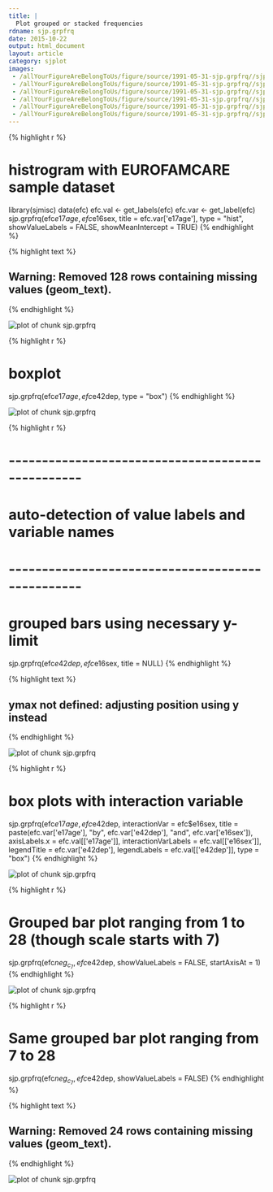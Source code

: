 ```yaml
---
title: |
  Plot grouped or stacked frequencies
rdname: sjp.grpfrq
date: 2015-10-22
output: html_document
layout: article
category: sjplot
images:
 - /allYourFigureAreBelongToUs/figure/source/1991-05-31-sjp.grpfrq//sjp.grpfrq-1.png
 - /allYourFigureAreBelongToUs/figure/source/1991-05-31-sjp.grpfrq//sjp.grpfrq-2.png
 - /allYourFigureAreBelongToUs/figure/source/1991-05-31-sjp.grpfrq//sjp.grpfrq-3.png
 - /allYourFigureAreBelongToUs/figure/source/1991-05-31-sjp.grpfrq//sjp.grpfrq-4.png
 - /allYourFigureAreBelongToUs/figure/source/1991-05-31-sjp.grpfrq//sjp.grpfrq-5.png
 - /allYourFigureAreBelongToUs/figure/source/1991-05-31-sjp.grpfrq//sjp.grpfrq-6.png
---
```





{% highlight r %}
# histrogram with EUROFAMCARE sample dataset
library(sjmisc)
data(efc)
efc.val <- get_labels(efc)
efc.var <- get_label(efc)
sjp.grpfrq(efc$e17age,
           efc$e16sex,
           title = efc.var['e17age'],
           type = "hist",
           showValueLabels = FALSE,
           showMeanIntercept = TRUE)
{% endhighlight %}



{% highlight text %}
## Warning: Removed 128 rows containing missing values (geom_text).
{% endhighlight %}

![plot of chunk sjp.grpfrq](/allYourFigureAreBelongToUs/figure/source/1991-05-31-sjp.grpfrq/sjp.grpfrq-1.png) 

{% highlight r %}
# boxplot
sjp.grpfrq(efc$e17age,
           efc$e42dep,
           type = "box")
{% endhighlight %}

![plot of chunk sjp.grpfrq](/allYourFigureAreBelongToUs/figure/source/1991-05-31-sjp.grpfrq/sjp.grpfrq-2.png) 

{% highlight r %}
# -------------------------------------------------
# auto-detection of value labels and variable names
# -------------------------------------------------
# grouped bars using necessary y-limit
sjp.grpfrq(efc$e42dep,
           efc$e16sex,
           title = NULL)
{% endhighlight %}



{% highlight text %}
## ymax not defined: adjusting position using y instead
{% endhighlight %}

![plot of chunk sjp.grpfrq](/allYourFigureAreBelongToUs/figure/source/1991-05-31-sjp.grpfrq/sjp.grpfrq-3.png) 

{% highlight r %}
# box plots with interaction variable
sjp.grpfrq(efc$e17age,
           efc$e42dep,
           interactionVar = efc$e16sex,
           title = paste(efc.var['e17age'],
                         "by",
                         efc.var['e42dep'],
                         "and",
                         efc.var['e16sex']),
           axisLabels.x = efc.val[['e17age']],
           interactionVarLabels = efc.val[['e16sex']],
           legendTitle = efc.var['e42dep'],
           legendLabels = efc.val[['e42dep']],
           type = "box")
{% endhighlight %}

![plot of chunk sjp.grpfrq](/allYourFigureAreBelongToUs/figure/source/1991-05-31-sjp.grpfrq/sjp.grpfrq-4.png) 

{% highlight r %}
# Grouped bar plot ranging from 1 to 28 (though scale starts with 7)
sjp.grpfrq(efc$neg_c_7,
           efc$e42dep,
           showValueLabels = FALSE,
           startAxisAt = 1)
{% endhighlight %}

![plot of chunk sjp.grpfrq](/allYourFigureAreBelongToUs/figure/source/1991-05-31-sjp.grpfrq/sjp.grpfrq-5.png) 

{% highlight r %}
# Same grouped bar plot ranging from 7 to 28
sjp.grpfrq(efc$neg_c_7,
           efc$e42dep,
           showValueLabels = FALSE)
{% endhighlight %}



{% highlight text %}
## Warning: Removed 24 rows containing missing values (geom_text).
{% endhighlight %}

![plot of chunk sjp.grpfrq](/allYourFigureAreBelongToUs/figure/source/1991-05-31-sjp.grpfrq/sjp.grpfrq-6.png) 